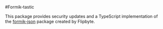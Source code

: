 #Formik-tastic

This package provides security updates and a TypeScript implementation of the [formik-json](https://www.npmjs.com/package/@flipbyte/formik-json) package created by Flipbyte.